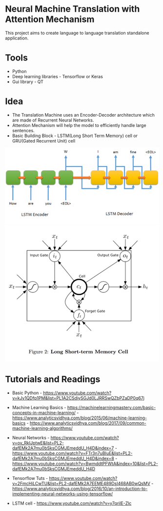# Neural Machine Translation with Attention Mechanism

This project aims to create language to language translation standalone application.

# Tools
  - Python
  - Deep learning libraries - Tensorflow or Keras
  - Gui library - QT

# Idea

  - The Translation Machine uses an Encoder-Decoder architecture which are made of Recurrent Neural Networks.
  - Attention Mechanism will help the model to efficiently handle large sentences.
  - Basic Building Block - LSTM(Long Short Term Memory) cell or GRU(Gated Recurrent Unit) cell

![Alt text](687474703a2f2f6936342e74696e797069632e636f6d2f333031333674652e706e67.png?raw=true "Title")
![Alt text](SjiQE.png?raw=true "Title")

# Tutorials and Readings

  - Basic Python - https://www.youtube.com/watch?v=kJv1QDfp1PM&list=PL1A2CSdiySGJd0LJRRSwQZbPZaDP0q67j
  
  - Machine Learning Basics - https://machinelearningmastery.com/basic-concepts-in-machine-learning/
                            - https://www.analyticsvidhya.com/blog/2015/06/machine-learning-basics
                            - https://www.analyticsvidhya.com/blog/2017/09/common-machine-learning-algorithms/
                            
  - Neural Networks - https://www.youtube.com/watch?v=ov_RkIJptwE&list=PL2-dafEMk2A7mu0bSksCGMJEmeddU_H4D&index=7
                    - https://www.youtube.com/watch?v=FTr3n7uBIuE&list=PL2-dafEMk2A7mu0bSksCGMJEmeddU_H4D&index=8
                    - https://www.youtube.com/watch?v=BwmddtPFWtA&index=10&list=PL2-dafEMk2A7mu0bSksCGMJEmeddU_H4D
                    
  - Tensorflow Tuts - https://www.youtube.com/watch?v=2FmcHiLCwTU&list=PL2-dafEMk2A7EEME489DsI468AB0wQsMV
                    - https://www.analyticsvidhya.com/blog/2016/10/an-introduction-to-implementing-neural-networks-using-tensorflow/
      
  - LSTM cell - https://www.youtube.com/watch?v=y7qrilE-Zlc
